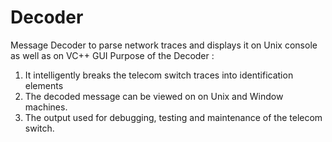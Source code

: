 # Decoder
Message Decoder to parse network traces and displays it on Unix console as well as on VC++ GUI
Purpose of the Decoder :
1.  It intelligently breaks  the  telecom switch traces into identification elements 
2.  The decoded message can be viewed on on Unix and Window machines.
3.  The output used for debugging, testing and maintenance of the telecom switch.
